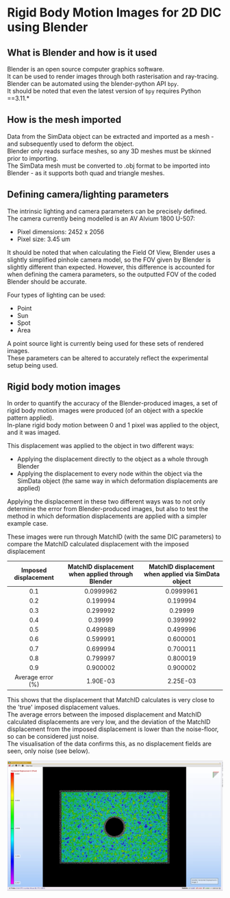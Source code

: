 # Rigid Body Motion Images for 2D DIC using Blender

## What is Blender and how is it used
Blender is an open source computer graphics software.  
It can be used to render images through both rasterisation and ray-tracing.  
Blender can be automated using the blender-python API `bpy`.  
It should be noted that even the latest version of `bpy` requires Python ==3.11.*  


## How is the mesh imported
Data from the SimData object can be extracted and imported as a mesh - and subsequently used to deform the object.  
Blender only reads surface meshes, so any 3D meshes must be skinned prior to importing.  
The SimData mesh must be converted to .obj format to be imported into Blender - as it supports both quad and triangle meshes.   

## Defining camera/lighting parameters
The intrinsic lighting and camera parameters can be precisely defined.  
The camera currently being modelled is an AV Alvium 1800 U-507:  
- Pixel dimensions: 2452 x 2056
- Pixel size: 3.45 um

It should be noted that when calculating the Field Of View, Blender uses a slightly simplified pinhole camera model, so the FOV given by Blender is slightly different than expected. However, this difference is accounted for when defining the camera parameters, so the outputted FOV of the coded Blender should be accurate.   

Four types of lighting can be used:  
- Point 
- Sun
- Spot 
- Area

A point source light is currently being used for these sets of rendered images.   
These parameters can be altered to accurately reflect the experimental setup being used.  
 
## Rigid body motion images  
In order to quantify the accuracy of the Blender-produced images, a set of rigid body motion images were produced (of an object with a speckle pattern applied).    
In-plane rigid body motion between 0 and 1 pixel was applied to the object, and it was imaged.  

This displacement was applied to the object in two different ways:  
- Applying the displacement directly to the object as a whole through Blender
- Applying the displacement to every node within the object via the SimData object (the same way in which deformation displacements are applied)  

Applying the displacement in these two different ways was to not only determine the error from Blender-produced images, but also to test the method in which deformation displacements are applied with a simpler example case.  


These images were run through MatchID (with the same DIC parameters) to compare the MatchID calculated displacement with the imposed displacement  

|Imposed displacement | MatchID displacement when applied through Blender |  MatchID displacement when applied via SimData object  |
| :-----------------: | :-----------------------------------------------: | :---------------------------------------------------:  |
| 0.1                 |  0.0999962                                        |  0.0999961                                             |
| 0.2                 |  0.199994                                         |  0.199994                                              |
| 0.3                 |  0.299992                                         |  0.29999                                               |
| 0.4                 |  0.39999                                          |  0.399992                                              |
| 0.5                 |  0.499989                                         |  0.499996                                              |
| 0.6                 |  0.599991                                         |  0.600001                                              |
| 0.7                 |  0.699994                                         |  0.700011                                              |
| 0.8                 |  0.799997                                         |  0.800019                                              |
| 0.9                 |  0.900002                                         |  0.900002                                              |
| Average error (%)   | 1.90E-03                                          | 2.25E-03                                               |


This shows that the displacement that MatchID calculates is very close to the 'true' imposed displacement values.  
The average errors between the imposed displacement and MatchID calculated displacements are very low, and the deviation of the MatchID displacement from the imposed displacement is lower than the noise-floor, so can be considered just noise.  
The visualisation of the data confirms this, as no displacement fields are seen, only noise (see below).  

![MatchID rigid body motion data view](./images/RBM_matchid.png)  





